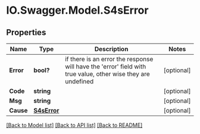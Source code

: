 # IO.Swagger.Model.S4sError
## Properties

Name | Type | Description | Notes
------------ | ------------- | ------------- | -------------
**Error** | **bool?** | if there is an error the response will have the &#39;error&#39; field with true value, other wise they are undefined | [optional] 
**Code** | **string** |  | [optional] 
**Msg** | **string** |  | [optional] 
**Cause** | [**S4sError**](S4sError.md) |  | [optional] 

[[Back to Model list]](../README.md#documentation-for-models) [[Back to API list]](../README.md#documentation-for-api-endpoints) [[Back to README]](../README.md)

